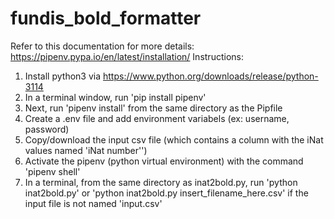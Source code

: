 # fundis_bold_formatter
Refer to this documentation for more details: https://pipenv.pypa.io/en/latest/installation/
Instructions:
1. Install python3 via https://www.python.org/downloads/release/python-3114
2. In a terminal window, run 'pip install pipenv'
3. Next, run 'pipenv install' from the same directory as the Pipfile
4. Create a .env file and add environment variabels (ex: username, password)
5. Copy/download the input csv file (which contains a column with the iNat values named 'iNat number'')
6. Activate the pipenv (python virtual environment) with the command 'pipenv shell'
7. In a terminal, from the same directory as inat2bold.py, run 'python inat2bold.py' or 'python inat2bold.py insert_filename_here.csv' if the input file is not named 'input.csv'
